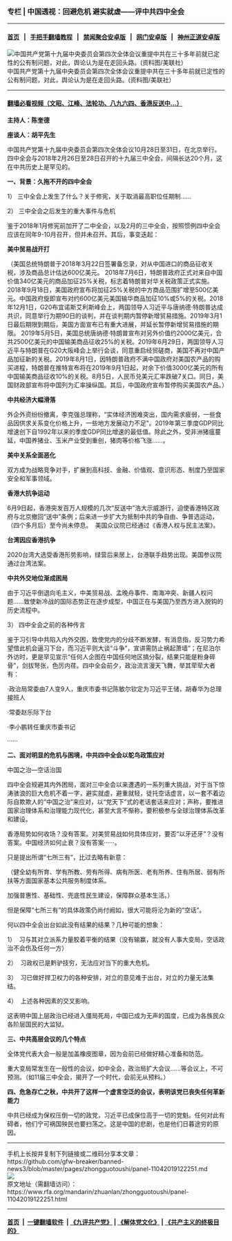 ### 专栏 | 中国透视：回避危机   避实就虚——评中共四中全会
------------------------

#### [首页](https://github.com/gfw-breaker/banned-news3/blob/master/README.md) &nbsp;&nbsp;|&nbsp;&nbsp; [手把手翻墙教程](https://github.com/gfw-breaker/guides/wiki) &nbsp;&nbsp;|&nbsp;&nbsp; [禁闻聚合安卓版](https://github.com/gfw-breaker/bn-android) &nbsp;&nbsp;|&nbsp;&nbsp; [网门安卓版](https://github.com/oGate2/oGate) &nbsp;&nbsp;|&nbsp;&nbsp; [神州正道安卓版](https://github.com/SzzdOgate/update) 



<div id="headerimg">
 <img alt="
中国共产党第十九届中央委员会第四次全体会议重提中共在三十多年前就已定性的公有制问题，对此，舆论认为是在走回头路。(资料图/美联社）" src="https://www.rfa.org/mandarin/zhuanlan/zhongguotoushi/panel-11042019122251.html/1b5e14ea-cb2b-11e9-b4e3-f796e392de6b_image_hires_232605.jpg/@@images/2268e71d-5420-4705-8d16-eafad974b1c7.jpeg" title="
中国共产党第十九届中央委员会第四次全体会议重提中共在三十多年前就已定性的公有制问题，对此，舆论认为是在走回头路。(资料图/美联社）"/>
 <div id="headerimgcontents">
  <div id="headerimgcaption">
   <span>
    中国共产党第十九届中央委员会第四次全体会议重提中共在三十多年前就已定性的公有制问题，对此，舆论认为是在走回头路。(资料图/美联社）
   </span>
   <!-- zoomattribute -->
  </div>
  <!-- headerimgcaption -->
 </div>
 <!-- headerimagecontents -->
</div>

<hr/>


#### [翻墙必看视频（文昭、江峰、法轮功、八九六四、香港反送中...）](https://github.com/gfw-breaker/banned-news3/blob/master/pages/links.md)

<div id="storytext">
 <div>
  <div class="slot_header">
  </div>
 </div>
 <p>
 </p>
 <p>
  <b>
   主持人：陈奎德
  </b>
 </p>
 <p>
  <b>
   <b>
    座谈人：胡平先生
   </b>
  </b>
 </p>
 <p>
 </p>
 <p>
  中国共产党第十九届中央委员会第四次全体会议10月28日至31日，在北京举行。四中全会与2018年2月26日至28日召开的十九届三中全会，间隔长达20个月，这在中共历史上是罕见的。
 </p>
 <p>
 </p>
 <p>
  <b>
   一、背景：久拖不开的四中全会
  </b>
 </p>
 <p>
  1） 三中全会上发生了什么？关于修宪，关于取消最高职位任期制……
 </p>
 <p>
  2） 三中全会之后发生的重大事件与危机
 </p>
 <p>
  鉴于2018年1月修宪前加开了二中全会，以及2月的三中全会，按照惯例四中全会应该在同年9-10月召开，但并未召开。其后，事变迭起：
 </p>
 <p>
  <b>
   美中贸易战开打
  </b>
 </p>
 <p>
  （美国总统特朗普于2018年3月22日签署备忘录，对从中国进口的商品征收关税，涉及商品总计估达600亿美元。 2018年7月6日，特朗普政府正式对来自中国价值340亿美元的商品加征25%关税，标志着特朗普对华关税政策正式实施。2018年9月18日，美国政府宣布将加征25%关税的中方商品范围扩增至500亿美元。中国政府旋即宣布对约600亿美元美国输华商品加征10%或5%的关税。2018年12月1日，G20布宜诺斯艾利斯峰会上，两国领导人习近平与唐纳德·特朗普达成共识，同意举行为期90日的谈判，并在谈判期内暂停新增贸易措施。2019年3月1日最后期限到期后，美国方面宣布已有重大进展，并延长暂停新增贸易措施的期限。 2019年5月5日，美国总统唐纳德·特朗普宣布对另外价值约2000亿美元，合共2500亿美元的中国输美商品征收25%的关税。2019年6月29日，两国领导人习近平与特朗普在G20大阪峰会上举行会谈，同意重启经贸磋商，美国不再对中国产品加征新的关税。2019年8月1日，因特朗普政府不满中国政府对美国农产品的购买进程，特朗普在推特宣布将在2019年9月1日起，对余下价值3000亿美元的所有中国输美商品征收10%的关税。8月5日，人民币兑美元汇率跌破7关口。同日，美国财政部宣布将中国列为汇率操纵国。其后，中国政府宣布暂停购买美国农产品。）
 </p>
 <p>
  <b>
   中共经济大幅滑落
  </b>
 </p>
 <p>
  外企外资纷纷撤离，李克强总理称，“实体经济困难突出，国内需求疲弱，一些食品因供求关系变化价格上升，一些地方发展动力不足”。2019年第三季度GDP同比增速创下自1992年以来的季度GDP同比增速的最低值。除此之外，受非洲猪瘟蔓延，中国养猪业、玉米产业受到重创，猪肉等价格飞涨……。
 </p>
 <p>
  <b>
   美中关系全面恶化
  </b>
 </p>
 <p>
  双方成为战略竞争对手，扩展到高科技、金融、价值观、意识形态、制度乃至国家安全和军事领域。
 </p>
 <p>
  <b>
   香港大抗争运动
  </b>
 </p>
 <p>
  6月9日起，香港突发百万人规模的几次“反送中”浩大示威游行，迫使香港特区政府与北京撤回“送中”条例；后来进一步扩大为抵制中共的争自由、争普选运动，（四个多月后）至今尚未停息。  美国众议院已经通过《香港人权与民主法案》。
 </p>
 <p>
  <b>
   台湾因应香港抗争
  </b>
 </p>
 <p>
  2020台湾大选受香港形势影响，绿营后来居上，台港联手趋势出现。美国参议院通过台湾法案。
 </p>
 <p>
  <b>
   中共外交地位渐成困局
  </b>
 </p>
 <p>
  由于习近平倒退向毛主义，中美贸易战、孟晚舟事件、南海冲突、新疆人权问题……致使新冷战的国际态势正在逐步成型，中国正在与美国乃至西方进入脱钩的历史流程中。
 </p>
 <p>
  3） 四中全会之前的各种传言
 </p>
 <p>
  鉴于习引导中共陷入内外交困，致使党内的分歧不断发酵，有消息指，反习势力希望借此机会逼习下台，而习近平则大谈“斗争”，宣讲需防止祸起萧墙”；在尼泊尔外访时，更是罕见宣示“任何人企图在中国任何地区搞分裂，结果只能是粉身碎骨”，剑拔弩张，色厉内荏。四中全会前夕，政治流言漫天飞舞，举其荦荦大者有：
 </p>
 <p>
  ·政治局常委由7人变9人，重庆市委书记陈敏尔钦定为习近平王储，胡春华为总理接班人
 </p>
 <p>
  ·常委赵乐际下台
 </p>
 <p>
  ·李小鹏转任重庆市委书记
 </p>
 <p>
  ······
 </p>
 <p>
  <b>
   二、面对明显的危机与困境，中共四中全会以鸵鸟政策应对
  </b>
 </p>
 <p>
  中国之治—空话治国
 </p>
 <p>
  四中全会规避其内外困局，面对三中全会以来遭遇的一系列重大挑战，对于当下惊涛骇浪的巨大危机不着一字，避实就虚，避重就轻，徒托空话虚言，以一套不着边际自欺欺人的“中国之治”来应对，以“党天下”式的老话套话来应对；声称，要推进国家治理体系和治理能力现代化，甚至大言不惭称，要积极参与全球治理体系改革和建设。
 </p>
 <p>
  香港局势如何收场？没有答案。对美贸易战如何具体应对，要否“以牙还牙”？没有答案。中国经济如何止衰？没有答案······。
 </p>
 <p>
  只是提出所谓“七所三有”，比过去略有新意：
 </p>
 <p>
  （健全幼有所育、学有所教、劳有所得、病有所医、老有所养、住有所居、弱有所扶等方面国家基本公共服务制度体系。
 </p>
 <p>
  加强普惠性、基础性、兜底性民生建设，保障群众基本生活。）
 </p>
 <p>
  但是保障“七所三有”的具体政策仍尚付阙如，很大可能将沦为新的“空话”。
 </p>
 <p>
 </p>
 <p>
  何以四中全会出台如此没有结果的结果？几种可能的想象：
 </p>
 <p>
  1）  习与其对立派系力量胶着平衡的结果（没有输赢，就没有人事大变局，空话政治不会伤及任何一方）
 </p>
 <p>
  2）  习政权已是黔驴技穷，无法应对当下的重大危机。
 </p>
 <p>
  3）  习已做好捍卫权力的各种安排，对立的意见难于出台，对立的力量无法集结。
 </p>
 <p>
  4）  上述各种因素的交叉影响。
 </p>
 <p>
  这表明中国上层政治已经进入僵局死局，中国已成为无声的国度，已成为各族民众各阶层国民的大监狱。
 </p>
 <p>
 </p>
 <p>
  <b>
   三、中共高层会议的几个特点
  </b>
 </p>
 <p>
  全体党代表大会一般是加盖橡皮图章，因为会前已经做好精心准备和防范。
 </p>
 <p>
  重大变局常发生在一般性的会议，如中全会，政治局扩大会议……等会议上，不可预测。（如11届三中全会，揭开了一个时代，会前无从预料。）
 </p>
 <p>
 </p>
 <p>
  <b>
   四、危急存亡之秋，中共开了这样一个虚言空泛的会议，表明该党已丧失任何革新能力
  </b>
 </p>
 <p>
  中共已经成为保权压倒一切的政党，习近平已成保位高于一切的党魁。任何对此有碍者，他们宁可祸国殃民也要扫荡之。这是中国的悲剧，也是他们日暮途穷的原因。
 </p>
</div>

<hr/>
手机上长按并复制下列链接或二维码分享本文章：<br/>
https://github.com/gfw-breaker/banned-news3/blob/master/pages/zhongguotoushi/panel-11042019122251.md <br/>
<a href='https://github.com/gfw-breaker/banned-news3/blob/master/pages/zhongguotoushi/panel-11042019122251.md'><img src='https://github.com/gfw-breaker/banned-news3/blob/master/pages/zhongguotoushi/panel-11042019122251.md.png'/></a> <br/>
原文地址（需翻墙访问）：https://www.rfa.org/mandarin/zhuanlan/zhongguotoushi/panel-11042019122251.html


------------------------
#### [首页](https://github.com/gfw-breaker/banned-news3/blob/master/README.md) &nbsp;|&nbsp; [一键翻墙软件](https://github.com/gfw-breaker/nogfw/blob/master/README.md) &nbsp;| [《九评共产党》](https://github.com/gfw-breaker/9ping.md/blob/master/README.md#九评之一评共产党是什么) | [《解体党文化》](https://github.com/gfw-breaker/jtdwh.md/blob/master/README.md) | [《共产主义的终极目的》](https://github.com/gfw-breaker/gczydzjmd.md/blob/master/README.md)


<img src='http://gfw-breaker.win/banned-news3/pages/zhongguotoushi/panel-11042019122251.md' width='0px' height='0px'/>